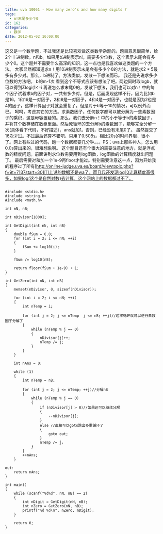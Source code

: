 ```yaml
---
title: uva 10061 - How many zero's and how many digits ?
tags:
  - n!末尾多少个0
id: 162
categories:
  - 数学
date: 2012-05-02 10:00:00
---
```


这又是一个数学题，不过我还是比较喜欢做这类数学杂题的。题目意思很简单，给2个十进制数，n和b。如果用b进制表示n!，需要多少位数，这个表示末尾会有多少个0。这个题并不需要什么高深的知识，这一点也是我喜欢做这类题的一个方法。
大家显然都知道求n！用10进制表示末尾会有多少个0的方法，就是求2 * 5最多有多少对。那么，b进制了。方法类似，发散一下想法而已。
我还是先说求多少位数的方法吧。 b的m-1次 看到这个不等式应该有想法了吧。两边同时取logb，就可以得到Σlogi(1<=i 再说怎么求末尾0的，发散下想法，我们也可以对n！中的每个因子试着求b的因子对，一共有多少对。但是，后面发现这样不行，因为比如b是16，1和16是一对因子，2和8是一对因子，4和4是一对因子，也就是因为2也是4的因子，这样计算因子对就会重复了。但是对于b等于10的情况，可以例外而已。
呵呵，考虑其它的方法。求素数因子。任何数字都可以被分解为一些素数因子的乘积，这是毋容置疑的。那么，我们去分解n！中的小于等于b的素数因子，并将其个数存储在数组里面。然后死循环的去分解b的素数因子，能够完全分解一次(具体看下代码，不好描述），ans就加1。否则，已经没有末尾0了。
虽然提交了16次才过。不过最后还算不错吧，只用了0.508s。相比20s的时间界限，很小了。网上有些过的代码，跑一个数据都要几分钟。。。PS：uva上那些神人，怎么用0.0s算出来的，很难想象啊。
这个题目还有个很大的需要注意的地方，就是浮点数的精度问题。前面讲到求位数需要用到log函数，log函数的计算精度就出问题了。
最后需要对和加一个1e-9再floor才能过。特别需要注意这一点，因为开始我的程序过了所有[http://online-judge.uva.es/board/viewtopic.php?f=9t=7137start=30][1]上说的数据还是wa了。而且我还发现log10计算精度高很多，如果log(这个是自然对数)去计算，这个网站上的数据都过不了。

``` stylus

#include <stdio.h>
#include <string.h>
#include <math.h>

int nN, nB;

int nDivisor[1000];

int GetDigit(int nN, int nB)
{
    double fSum = 0.0;
    for (int i = 2; i <= nN; ++i)
    {
        fSum += log10(i);
    }

    fSum /= log10(nB);

    return floor(fSum + 1e-9) + 1;
}

int GetZero(int nN, int nB)
{
    memset(nDivisor, 0, sizeof(nDivisor));

    for (int i = 2; i <= nN; ++i)
    {
        int nTemp = i;

        for (int j = 2; j <= nTemp  j <= nB; ++j)//这样循环就可以进行素数因子分解了
        {
            while (nTemp % j == 0)
            {
                nDivisor[j]++;
                nTemp /= j;
            }
        }
    }

    int nAns = 0;

    while (1)
    {
        int nTemp = nB;

        for (int j = 2; j <= nTemp; ++j)//分解nB
        {
            while (nTemp % j == 0)
            {
                if (nDivisor[j] > 0)//如果还可以继续分解
                {
                    --nDivisor[j];
                }
                else //直接可以goto跳出多重循环了
                {
                    goto out;
                }
                nTemp /= j;
            }
        }
        ++nAns;
    }

out:
    return nAns;
}

int main()
{
    while (scanf("%d%d", nN, nB) == 2)
    {
        int nDigit = GetDigit(nN, nB);
        int nZero = GetZero(nN, nB);
        printf("%d %d\n", nZero, nDigit);
    }

    return 0;
}

```


  [1]: http://online-judge.uva.es/board/viewtopic.php?f=9t=7137start=30